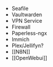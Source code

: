 * Seafile
* Vaultwarden
* VPN Service
* Firewall
* Paperless-ngx 
* Immich
* Plex/Jellifyn?
* [[N8N]]
* [[OpenWebui]]
